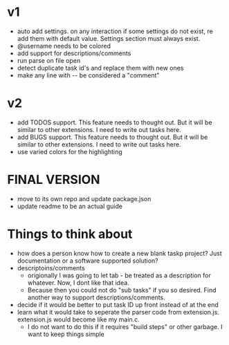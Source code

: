 # v1
- auto add settings. on any interaction if some settings do not exist, re add them with default value. Settings section must always exist.
- @username needs to be colored
- add support for descriptions/comments
- run parse on file open
- detect duplicate task id's and replace them with new ones
- make any line with -- be considered a "comment"

# v2
- add TODOS support. This feature needs to thought out. But it will be similar to other extensions. I need to write out tasks here.
- add BUGS support. This feature needs to thought out. But it will be similar to other extensions. I need to write out tasks here.
- use varied colors for the highlighting

# FINAL VERSION
- move to its own repo and update package.json
- update readme to be an actual guide

# Things to think about
- how does a person know how to create a new blank taskp project? Just documentation or a software supported solution?
- descriptoins/comments
    - origionally I was going to let tab - be treated as a description for whatever. Now, I dont like that idea.
    - Because then you could not do "sub tasks" if you so desired. Find another way to support descriptions/comments.
- decide if it would be better to put task ID up front instead of at the end
- learn what it would take to seperate the parser code from extension.js. extension.js would become like my main.c.
    - I do not want to do this if it requires "build steps" or other garbage. I want to keep things simple